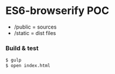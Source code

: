# ES6-browserify POC

- /public = sources
- /static = dist files

### Build & test

```sh
$ gulp
$ open index.html
```